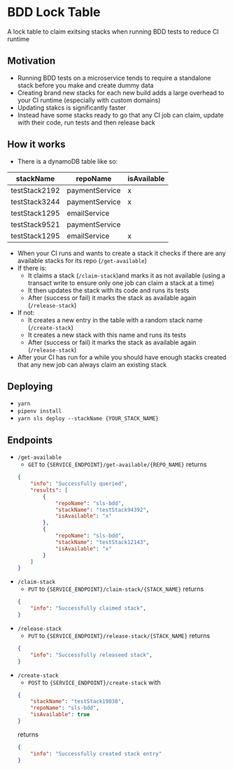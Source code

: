 # BDD Lock Table

A lock table to claim exitsing stacks when running BDD tests to reduce CI runtime

## Motivation

- Running BDD tests on a microservice tends to require a standalone stack before you make and create dummy data
- Creating brand new stacks for each new build adds a large overhead to your CI runtime (especially with custom domains)
- Updating stakcs is significantly faster
- Instead have some stacks ready to go that any CI job can claim, update with their code, run tests and then release back

## How it works

- There is a dynamoDB table like so:

| stackName     | repoName          | isAvailable   |
| -             | -                 | -             |
| testStack2192 | paymentService    | x             |
| testStack3244 | paymentService    | x             |
| testStack1295 | emailService      |               |
| testStack9521 | paymentService    |               |
| testStack1295 | emailService      | x             |

- When your CI runs and wants to create a stack it checks if there are any available stacks for its repo (`/get-available`)
- If there is:
    - It claims a stack (`/claim-stack`)and marks it as not available (using a transact write to ensure only one job can claim a stack at a time)
    - It then updates the stack with its code and runs its tests
    - After (success or fail) it marks the stack as available again (`/release-stack`)
- If not:
    - It creates a new entry in the table with a random stack name (`/create-stack`)
    - It creates a new stack with this name and runs its tests
    - After (success or fail) it marks the stack as available again (`/release-stack`)
- After your CI has run for a while you should have enough stacks created that any new job can always claim an existing stack

## Deploying

- `yarn`
- `pipenv install`
- `yarn sls deploy --stackName {YOUR_STACK_NAME}`

## Endpoints

- `/get-available`
    - `GET` to `{SERVICE_ENDPOINT}/get-available/{REPO_NAME}` returns
    ```json
    {
        "info": "Successfully queried",
        "results": [
            {
                "repoName": "sls-bdd",
                "stackName": "testStack94392",
                "isAvailable": "x"
            },
            {
                "repoName": "sls-bdd",
                "stackName": "testStack12143",
                "isAvailable": "x"
            }
        ]
    }
    ```
- `/claim-stack`
    - `PUT` to `{SERVICE_ENDPOINT}/claim-stack/{STACK_NAME}` returns
    ```json
    {
        "info": "Successfully claimed stack",
    }
    ```
- `/release-stack`
    - `PUT` to `{SERVICE_ENDPOINT}/release-stack/{STACK_NAME}` returns
    ```json
    {
        "info": "Successfully releaseed stack",
    }
    ```
- `/create-stack`
    - `POST` to `{SERVICE_ENDPOINT}/create-stack` with
    ```json
    {
        "stackName": "testStack19038",
        "repoName": "sls-bdd",
        "isAvailable": true
    }
    ```
    returns
    ```json
    {
        "info": "Successfully created stack entry"
    }
    ```